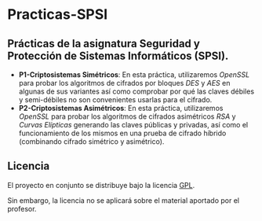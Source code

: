 Practicas-SPSI  
========================

Prácticas de la asignatura Seguridad y Protección de Sistemas Informáticos (SPSI).  
------------------------

- **P1-Criptosistemas Simétricos**: En esta práctica, utilizaremos *OpenSSL* para probar los algoritmos de cifrados por bloques *DES* y *AES* en algunas de sus variantes así como comprobar por qué las claves débiles y semi-débiles no son convenientes usarlas para el cifrado.  
- **P2-Criptosistemas Asimétricos**: En esta práctica, utilizaremos *OpenSSL* para probar los algoritmos de cifrados asimétricos *RSA* y *Curvas Elípticas* generando las claves públicas y privadas, así como el funcionamiento de los mismos en una prueba de cifrado híbrido (combinando cifrado simétrico y asimétrico).

Licencia  
------------------------
El proyecto en conjunto se distribuye bajo la licencia [GPL](https://github.com/oxcar103/Practicas-SPSI/blob/master/LICENSE).  

Sin embargo, la licencia no se aplicará sobre el material aportado por el profesor.  

